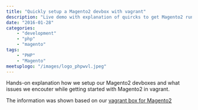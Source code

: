 ```yaml
---
title: "Quickly setup a Magento2 devbox with vagrant"
description: "Live demo with explanation of quircks to get Magento2 running nicely in vagrant"
date: "2016-01-28"
categories:
    - "development"
    - "php"
    - "magento"
tags:
    - "PHP"
    - "Magento"
meetuplogo: "/images/logo_phpwvl.jpeg"
---
```


Hands-on explanation how we setup our Magento2 devboxes and what issues we
encouter while getting started with Magento2 in vagrant.

The information was shown based on our [vagrant box for
Magento2](https://github.com/studioemma/vagrant-mage2) 

